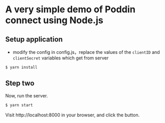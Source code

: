 # A very simple demo of Poddin connect using Node.js

## Setup application 

- modify the config in config.js，replace the values of the `clientID` and `clientSecret` variables which get from server

```bash
$ yarn install
```

## Step two

Now, run the server.

```bash
$ yarn start
```

Visit http://localhost:8000 in your browser, and click the button.
